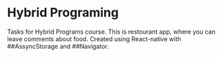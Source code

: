 # Hybrid Programing
Tasks for Hybrid Programs course.
This is restourant app, where you can leave comments about food. Created using React-native with ##AssyncStorage and ##Navigator.

